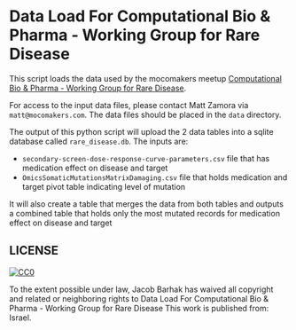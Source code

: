 # Data Load For Computational Bio & Pharma - Working Group for Rare Disease

This script loads the data used by the mocomakers meetup  [Computational Bio & Pharma - Working Group for Rare Disease](https://www.meetup.com/mocomakers/events/301844982/).

For access to the input data files, please contact Matt Zamora via `matt@mocomakers.com`. The data files should be placed in the `data` directory.

The output of this python script will upload the 2 data tables into a sqlite database called `rare_disease.db`. The inputs are: 
- `secondary-screen-dose-response-curve-parameters.csv` file that has medication effect on disease and target  
- `OmicsSomaticMutationsMatrixDamaging.csv` file that holds medication and target pivot table indicating level of mutation

It will also create a table that merges the data from both tables and outputs a combined table that holds only the most mutated records for medication effect on disease and target 

LICENSE
-------
<a rel="license" href="http://creativecommons.org/publicdomain/zero/1.0/"> <img src="https://licensebuttons.net/p/zero/1.0/88x31.png" style="border-style: none;" alt="CC0" />  </a>

To the extent possible under law, Jacob Barhak has waived all copyright and 
related or neighboring rights to Data Load For Computational Bio & Pharma - Working Group for Rare Disease
This work is published from: Israel.
